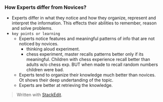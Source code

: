 

### How Experts differ from Novices?

- Experts differ in what they notice and how they organize, represent and interpret the information. This effects their abilities to remember, reason and solve problems.
- `key points or learning` 
	- Experts notice features and meaningful patterns of info that are not noticed by novices.
		- thinking aloud experiment.
		- chess experiment, master recalls patterns better only if its meaningful. Children with chess experience recall better than adults w/o chess exp. BUT when made to recall random numbers children were bad.
	- Experts tend to organize their knowledge much better than novices. Ot shows their deep undertanding of the topic.
	- Experts are better at retrieving the knowledge.
> Written with [StackEdit](https://stackedit.io/).
<!--stackedit_data:
eyJoaXN0b3J5IjpbNzc1NTA3NjQxLDcwNDAyMDkzLC02Mjk1Mz
A2NzYsLTEyOTAxMzIyMzddfQ==
-->